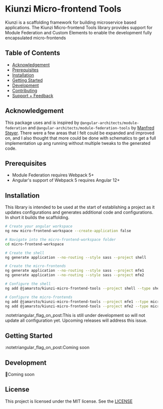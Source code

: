 # Kiunzi Micro-frontend Tools

Kiunzi is a scaffolding framework for building microservice based applications.  The Kiunzi Micro-frontend Tools library provides support for Module Federation and Custom Elements to enable the development fully encapsulated micro-frontends

## Table of Contents

- [Acknowledgement](#cknowledgement)
- [Prerequisites](#prerequisistes)
- [Installation](#installation)
- [Getting Started](#getting-started)
- [Development](#development)
- [Contributing](#contributing)
- [Support + Feedback](#support--feedback)

## Acknowledgement

This package uses and is inspired by `@angular-architects/module-federation` and `@angular-architects/module-federation-tools` by [Manfred Steyer](https://twitter.com/ManfredStayer). There were a few areas that I felt could be expanded and improved on, and I also thought that more could be done with schematics to get a full implementation up ang running without multiple tweaks to the generated code.

## Prerequisites

- Module Federation requires Webpack 5+
- Angular's support of Webpack 5 requires Angular 12+

## Installation

This library is intended to be used at the start of establishing a project as it updates configurations and generates additional code and configurations.  In short it builds the scaffolding.

```sh
# Create your angular workspace
ng new micro-frontend-workspace --create-application false

# Navigate into the micro-frontend-workspace folder
cd micro-frontend-workspace

# Create the shell
ng generate application --no-routing --style sass --project shell

# Create the micro-frontends
ng generate application --no-routing --style sass --project mfe1
ng generate application --no-routing --style sass --project mfe2

# Configure the shell
ng add @jamarsto/kiunzi-micro-frontend-tools --project shell --type shell --port 8000

# Configure the micro-frontends
ng add @jamarsto/kiunzi-micro-frontend-tools --project mfe1 --type microfrontend --port 8001
ng add @jamarsto/kiunzi-micro-frontend-tools --project mfe2 --type microfrontend --port 8002
```

:notetriangular_flag_on_post:This is still under development so will not update all configuration yet.  Upcoming releases will address this issue.

## Getting Started

:notetriangular_flag_on_post:Coming soon

## Development

:triangular_flag_on_post:Coming soon

## License

This project is licensed under the MIT license.  See the [LICENSE](https://github.com/jamarsto/kiuni-micro-frondend)
